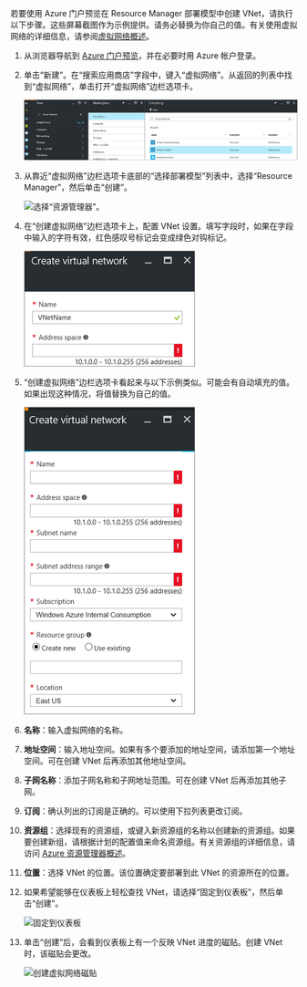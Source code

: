 若要使用 Azure 门户预览在 Resource Manager 部署模型中创建 VNet，请执行以下步骤。这些屏幕截图作为示例提供。请务必替换为你自己的值。有关使用虚拟网络的详细信息，请参阅[虚拟网络概述](/documentation/articles/virtual-networks-overview/)。

1. 从浏览器导航到 [Azure 门户预览](http://portal.azure.cn)，并在必要时用 Azure 帐户登录。

2. 单击“新建”。在“搜索应用商店”字段中，键入“虚拟网络”。从返回的列表中找到“虚拟网络”，单击打开“虚拟网络”边栏选项卡。

	![找到虚拟网络资源边栏选项卡](./media/vpn-gateway-basic-vnet-rm-portal-include/newvnetportal700.png "找到虚拟网络资源边栏选项卡")  


3. 从靠近“虚拟网络”边栏选项卡底部的“选择部署模型”列表中，选择“Resource Manager”，然后单击“创建”。


	![选择“资源管理器”。](./media/vpn-gateway-basic-vnet-rm-portal-include/resourcemanager250.png "选择“资源管理器”。")  


4. 在“创建虚拟网络”边栏选项卡上，配置 VNet 设置。填写字段时，如果在字段中输入的字符有效，红色感叹号标记会变成绿色对钩标记。

	![字段验证](./media/vpn-gateway-basic-vnet-rm-portal-include/checkmark300.png "字段验证")  


5. “创建虚拟网络”边栏选项卡看起来与以下示例类似。可能会有自动填充的值。如果出现这种情况，将值替换为自己的值。

	![创建虚拟网络边栏选项卡](./media/vpn-gateway-basic-vnet-rm-portal-include/createvnet300.png "创建虚拟网络边栏选项卡")  


6. **名称**：输入虚拟网络的名称。

7. **地址空间**：输入地址空间。如果有多个要添加的地址空间，请添加第一个地址空间。可在创建 VNet 后再添加其他地址空间。
 
8. **子网名称**：添加子网名称和子网地址范围。可在创建 VNet 后再添加其他子网。

10. **订阅**：确认列出的订阅是正确的。可以使用下拉列表更改订阅。

11. **资源组**：选择现有的资源组，或键入新资源组的名称以创建新的资源组。如果要创建新组，请根据计划的配置值来命名资源组。有关资源组的详细信息，请访问 [Azure 资源管理器概述](/documentation/articles/resource-group-overview/#resource-groups)。

12. **位置**：选择 VNet 的位置。该位置确定要部署到此 VNet 的资源所在的位置。

13. 如果希望能够在仪表板上轻松查找 VNet，请选择“固定到仪表板”，然后单击“创建”。
	
	![固定到仪表板](./media/vpn-gateway-basic-vnet-rm-portal-include/pintodashboard150.png "固定到仪表板")  


14. 单击“创建”后，会看到仪表板上有一个反映 VNet 进度的磁贴。创建 VNet 时，该磁贴会更改。

	![创建虚拟网络磁贴](./media/vpn-gateway-basic-vnet-rm-portal-include/deploying150.png "创建虚拟网络磁贴")  

<!---HONumber=Mooncake_1031_2016-->